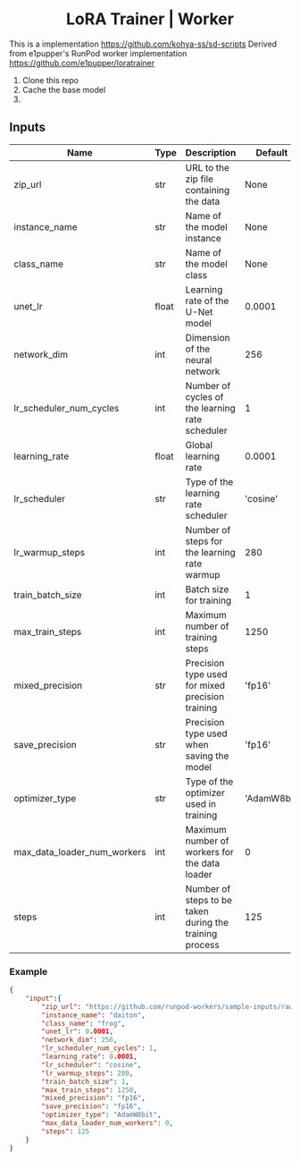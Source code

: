 <div align="center">

<h1>LoRA Trainer | Worker</h1>

</div>

This is a implementation https://github.com/kohya-ss/sd-scripts
Derived from e1pupper's RunPod worker implementation https://github.com/e1pupper/loratrainer

1) Clone this repo
2) Cache the base model
3)


## Inputs

| Name                        | Type  | Description                                             | Default     | Required |
|-----------------------------|-------|---------------------------------------------------------|-------------|:--------:|
| zip_url                     | str   | URL to the zip file containing the data                 | None        |    ✔️     |
| instance_name               | str   | Name of the model instance                              | None        |    ✔️     |
| class_name                  | str   | Name of the model class                                 | None        |    ✔️     |
| unet_lr                     | float | Learning rate of the U-Net model                        | 0.0001      |          |
| network_dim                 | int   | Dimension of the neural network                         | 256         |          |
| lr_scheduler_num_cycles     | int   | Number of cycles of the learning rate scheduler         | 1           |          |
| learning_rate               | float | Global learning rate                                    | 0.0001      |          |
| lr_scheduler                | str   | Type of the learning rate scheduler                     | 'cosine'    |          |
| lr_warmup_steps             | int   | Number of steps for the learning rate warmup            | 280         |          |
| train_batch_size            | int   | Batch size for training                                 | 1           |          |
| max_train_steps             | int   | Maximum number of training steps                        | 1250        |          |
| mixed_precision             | str   | Precision type used for mixed precision training        | 'fp16'      |          |
| save_precision              | str   | Precision type used when saving the model               | 'fp16'      |          |
| optimizer_type              | str   | Type of the optimizer used in training                  | 'AdamW8bit' |          |
| max_data_loader_num_workers | int   | Maximum number of workers for the data loader           | 0           |          |
| steps                       | int   | Number of steps to be taken during the training process | 125         |          |


### Example

```json
{
    "input":{
        "zip_url": "https://github.com/runpod-workers/sample-inputs/raw/main/images/froggy.zip",
        "instance_name": "daiton",
        "class_name": "frog",
        "unet_lr": 0.0001,
        "network_dim": 256,
        "lr_scheduler_num_cycles": 1,
        "learning_rate": 0.0001,
        "lr_scheduler": "cosine",
        "lr_warmup_steps": 280,
        "train_batch_size": 1,
        "max_train_steps": 1250,
        "mixed_precision": "fp16",
        "save_precision": "fp16",
        "optimizer_type": "AdamW8bit",
        "max_data_loader_num_workers": 0,
        "steps": 125
    }
}
```
